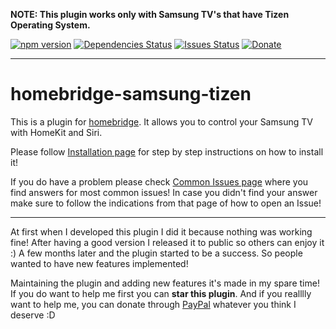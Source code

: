 **NOTE: This plugin works only with Samsung TV's that have Tizen Operating System.**

[![npm version](https://img.shields.io/npm/v/homebridge-samsung-tizen.svg)](https://www.npmjs.com/package/homebridge-samsung-tizen)
[![Dependencies Status](https://img.shields.io/david/tavicu/homebridge-samsung-tizen.svg)](https://david-dm.org/tavicu/homebridge-samsung-tizen)
[![Issues Status](https://img.shields.io/github/issues/tavicu/homebridge-samsung-tizen.svg)](https://github.com/tavicu/homebridge-samsung-tizen/issues)
[![Donate](https://img.shields.io/badge/Donate-PayPal-green.svg)](https://www.paypal.com/cgi-bin/webscr?cmd=_s-xclick&hosted_button_id=5QLCDRNH77Z9L&source=url)

***

# homebridge-samsung-tizen
This is a plugin for [homebridge](https://github.com/nfarina/homebridge).
It allows you to control your Samsung TV with HomeKit and Siri.

Please follow [Installation page](https://github.com/tavicu/homebridge-samsung-tizen/wiki/Installation) for step by step instructions on how to install it!

If you do have a problem please check [Common Issues page](https://github.com/tavicu/homebridge-samsung-tizen/wiki/Common-Issues) where you find answers for most common issues!
In case you didn't find your answer make sure to follow the indications from that page of how to open an Issue!

***

At first when I developed this plugin I did it because nothing was working fine! After having a good version I released it to public so others can enjoy it :)
A few months later and the plugin started to be a success. So people wanted to have new features implemented!

Maintaining the plugin and adding new features it's made in my spare time!
If you do want to help me first you can **star this plugin**. And if you realllly want to help me, you can donate through [PayPal](https://www.paypal.com/cgi-bin/webscr?cmd=_s-xclick&hosted_button_id=5QLCDRNH77Z9L&source=url) whatever you think I deserve :D